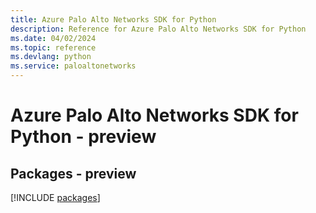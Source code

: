 ```yaml
---
title: Azure Palo Alto Networks SDK for Python
description: Reference for Azure Palo Alto Networks SDK for Python
ms.date: 04/02/2024
ms.topic: reference
ms.devlang: python
ms.service: paloaltonetworks
---
```

# Azure Palo Alto Networks SDK for Python - preview
## Packages - preview
[!INCLUDE [packages](palo-alto-networks-index.md)]